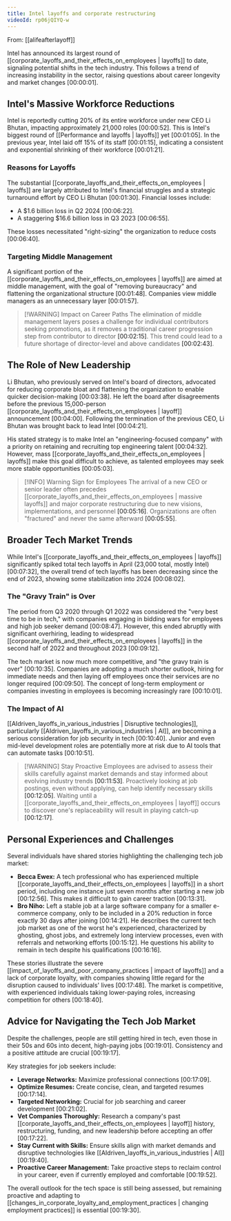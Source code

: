 ```yaml
---
title: Intel layoffs and corporate restructuring
videoId: rp06jQIYQ-w
---
```


From: [[alifeafterlayoff]] <br/> 

Intel has announced its largest round of [[corporate_layoffs_and_their_effects_on_employees | layoffs]] to date, signaling potential shifts in the tech industry. This follows a trend of increasing instability in the sector, raising questions about career longevity and market changes <a class="yt-timestamp" data-t="00:00:01">[00:00:01]</a>.

## Intel's Massive Workforce Reductions

Intel is reportedly cutting 20% of its entire workforce under new CEO Li Bhutan, impacting approximately 21,000 roles <a class="yt-timestamp" data-t="00:00:52">[00:00:52]</a>. This is Intel's biggest round of [[Performance and layoffs | layoffs]] yet <a class="yt-timestamp" data-t="00:01:05">[00:01:05]</a>. In the previous year, Intel laid off 15% of its staff <a class="yt-timestamp" data-t="00:01:15">[00:01:15]</a>, indicating a consistent and exponential shrinking of their workforce <a class="yt-timestamp" data-t="00:01:21">[00:01:21]</a>.

### Reasons for Layoffs

The substantial [[corporate_layoffs_and_their_effects_on_employees | layoffs]] are largely attributed to Intel's financial struggles and a strategic turnaround effort by CEO Li Bhutan <a class="yt-timestamp" data-t="00:01:30">[00:01:30]</a>.
Financial losses include:
*   A $1.6 billion loss in Q2 2024 <a class="yt-timestamp" data-t="00:06:22">[00:06:22]</a>.
*   A staggering $16.6 billion loss in Q3 2023 <a class="yt-timestamp" data-t="00:06:55">[00:06:55]</a>.

These losses necessitated "right-sizing" the organization to reduce costs <a class="yt-timestamp" data-t="00:06:40">[00:06:40]</a>.

### Targeting Middle Management

A significant portion of the [[corporate_layoffs_and_their_effects_on_employees | layoffs]] are aimed at middle management, with the goal of "removing bureaucracy" and flattening the organizational structure <a class="yt-timestamp" data-t="00:01:48">[00:01:48]</a>. Companies view middle managers as an unnecessary layer <a class="yt-timestamp" data-t="00:01:57">[00:01:57]</a>.

> [!WARNING] Impact on Career Paths
> The elimination of middle management layers poses a challenge for individual contributors seeking promotions, as it removes a traditional career progression step from contributor to director <a class="yt-timestamp" data-t="00:02:15">[00:02:15]</a>. This trend could lead to a future shortage of director-level and above candidates <a class="yt-timestamp" data-t="00:02:43">[00:02:43]</a>.

## The Role of New Leadership

Li Bhutan, who previously served on Intel's board of directors, advocated for reducing corporate bloat and flattening the organization to enable quicker decision-making <a class="yt-timestamp" data-t="00:03:38">[00:03:38]</a>. He left the board after disagreements before the previous 15,000-person [[corporate_layoffs_and_their_effects_on_employees | layoff]] announcement <a class="yt-timestamp" data-t="00:04:00">[00:04:00]</a>. Following the termination of the previous CEO, Li Bhutan was brought back to lead Intel <a class="yt-timestamp" data-t="00:04:21">[00:04:21]</a>.

His stated strategy is to make Intel an "engineering-focused company" with a priority on retaining and recruiting top engineering talent <a class="yt-timestamp" data-t="00:04:32">[00:04:32]</a>. However, mass [[corporate_layoffs_and_their_effects_on_employees | layoffs]] make this goal difficult to achieve, as talented employees may seek more stable opportunities <a class="yt-timestamp" data-t="00:05:03">[00:05:03]</a>.

> [!INFO] Warning Sign for Employees
> The arrival of a new CEO or senior leader often precedes [[corporate_layoffs_and_their_effects_on_employees | massive layoffs]] and major corporate restructuring due to new visions, implementations, and personnel <a class="yt-timestamp" data-t="00:05:16">[00:05:16]</a>. Organizations are often "fractured" and never the same afterward <a class="yt-timestamp" data-t="00:05:55">[00:05:55]</a>.

## Broader Tech Market Trends

While Intel's [[corporate_layoffs_and_their_effects_on_employees | layoffs]] significantly spiked total tech layoffs in April (23,000 total, mostly Intel) <a class="yt-timestamp" data-t="00:07:32">[00:07:32]</a>, the overall trend of tech layoffs has been decreasing since the end of 2023, showing some stabilization into 2024 <a class="yt-timestamp" data-t="00:08:02">[00:08:02]</a>.

### The "Gravy Train" is Over
The period from Q3 2020 through Q1 2022 was considered the "very best time to be in tech," with companies engaging in bidding wars for employees and high job seeker demand <a class="yt-timestamp" data-t="00:08:47">[00:08:47]</a>. However, this ended abruptly with significant overhiring, leading to widespread [[corporate_layoffs_and_their_effects_on_employees | layoffs]] in the second half of 2022 and throughout 2023 <a class="yt-timestamp" data-t="00:09:12">[00:09:12]</a>.

The tech market is now much more competitive, and "the gravy train is over" <a class="yt-timestamp" data-t="00:10:35">[00:10:35]</a>. Companies are adopting a much shorter outlook, hiring for immediate needs and then laying off employees once their services are no longer required <a class="yt-timestamp" data-t="00:09:50">[00:09:50]</a>. The concept of long-term employment or companies investing in employees is becoming increasingly rare <a class="yt-timestamp" data-t="00:10:01">[00:10:01]</a>.

### The Impact of AI
[[AIdriven_layoffs_in_various_industries | Disruptive technologies]], particularly [[AIdriven_layoffs_in_various_industries | AI]], are becoming a serious consideration for job security in tech <a class="yt-timestamp" data-t="00:10:40">[00:10:40]</a>. Junior and even mid-level development roles are potentially more at risk due to AI tools that can automate tasks <a class="yt-timestamp" data-t="00:10:51">[00:10:51]</a>.

> [!WARNING] Stay Proactive
> Employees are advised to assess their skills carefully against market demands and stay informed about evolving industry trends <a class="yt-timestamp" data-t="00:11:53">[00:11:53]</a>. Proactively looking at job postings, even without applying, can help identify necessary skills <a class="yt-timestamp" data-t="00:12:05">[00:12:05]</a>. Waiting until a [[corporate_layoffs_and_their_effects_on_employees | layoff]] occurs to discover one's replaceability will result in playing catch-up <a class="yt-timestamp" data-t="00:12:17">[00:12:17]</a>.

## Personal Experiences and Challenges

Several individuals have shared stories highlighting the challenging tech job market:

*   **Becca Ewex:** A tech professional who has experienced multiple [[corporate_layoffs_and_their_effects_on_employees | layoffs]] in a short period, including one instance just seven months after starting a new job <a class="yt-timestamp" data-t="00:12:56">[00:12:56]</a>. This makes it difficult to gain career traction <a class="yt-timestamp" data-t="00:13:31">[00:13:31]</a>.
*   **Bro Niho:** Left a stable job at a large software company for a smaller e-commerce company, only to be included in a 20% reduction in force exactly 30 days after joining <a class="yt-timestamp" data-t="00:14:21">[00:14:21]</a>. He describes the current tech job market as one of the worst he's experienced, characterized by ghosting, ghost jobs, and extremely long interview processes, even with referrals and networking efforts <a class="yt-timestamp" data-t="00:15:12">[00:15:12]</a>. He questions his ability to remain in tech despite his qualifications <a class="yt-timestamp" data-t="00:16:16">[00:16:16]</a>.

These stories illustrate the severe [[impact_of_layoffs_and_poor_company_practices | impact of layoffs]] and a lack of corporate loyalty, with companies showing little regard for the disruption caused to individuals' lives <a class="yt-timestamp" data-t="00:17:48">[00:17:48]</a>. The market is competitive, with experienced individuals taking lower-paying roles, increasing competition for others <a class="yt-timestamp" data-t="00:18:40">[00:18:40]</a>.

## Advice for Navigating the Tech Job Market

Despite the challenges, people are still getting hired in tech, even those in their 50s and 60s into decent, high-paying jobs <a class="yt-timestamp" data-t="00:19:01">[00:19:01]</a>. Consistency and a positive attitude are crucial <a class="yt-timestamp" data-t="00:19:17">[00:19:17]</a>.

Key strategies for job seekers include:
*   **Leverage Networks:** Maximize professional connections <a class="yt-timestamp" data-t="00:17:09">[00:17:09]</a>.
*   **Optimize Resumes:** Create concise, clean, and targeted resumes <a class="yt-timestamp" data-t="00:17:14">[00:17:14]</a>.
*   **Targeted Networking:** Crucial for job searching and career development <a class="yt-timestamp" data-t="00:21:02">[00:21:02]</a>.
*   **Vet Companies Thoroughly:** Research a company's past [[corporate_layoffs_and_their_effects_on_employees | layoff]] history, restructuring, funding, and new leadership before accepting an offer <a class="yt-timestamp" data-t="00:17:22">[00:17:22]</a>.
*   **Stay Current with Skills:** Ensure skills align with market demands and disruptive technologies like [[AIdriven_layoffs_in_various_industries | AI]] <a class="yt-timestamp" data-t="00:19:40">[00:19:40]</a>.
*   **Proactive Career Management:** Take proactive steps to reclaim control in your career, even if currently employed and comfortable <a class="yt-timestamp" data-t="00:19:52">[00:19:52]</a>.

The overall outlook for the tech space is still being assessed, but remaining proactive and adapting to [[changes_in_corporate_loyalty_and_employment_practices | changing employment practices]] is essential <a class="yt-timestamp" data-t="00:19:30">[00:19:30]</a>.